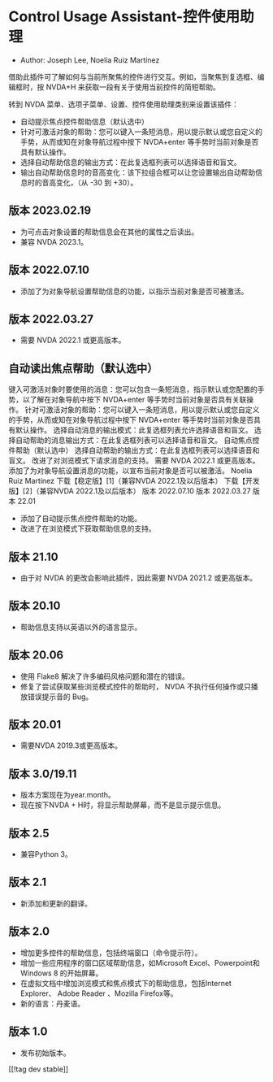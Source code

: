 # Control Usage Assistant-控件使用助理 #

* Author: Joseph Lee, Noelia Ruiz Martínez

借助此插件可了解如何与当前所聚焦的控件进行交互。例如，当聚焦到复选框、编辑框时，按 NVDA+H 来获取一段有关于使用当前控件的简短帮助。

转到 NVDA 菜单、选项子菜单、设置、控件使用助理类别来设置该插件：

* 自动提示焦点控件帮助信息（默认选中）
* 针对可激活对象的帮助：您可以键入一条短消息，用以提示默认或您自定义的手势，从而或知在对象导航过程中按下 NVDA+enter
  等手势时当前对象是否具有默认操作。
* 选择自动帮助信息的输出方式：在此复选框列表可以选择语音和盲文。
* 输出自动帮助信息时的音高变化：该下拉组合框可以让您设置输出自动帮助信息时的音高变化，（从 -30 到 +30）。

## 版本 2023.02.19

* 为可点击对象设置的帮助信息会在其他的属性之后读出。
* 兼容 NVDA 2023.1。

## 版本 2022.07.10

* 添加了为对象导航设置帮助信息的功能，以指示当前对象是否可被激活。

## 版本 2022.03.27

* 需要 NVDA 2022.1 或更高版本。

## 自动读出焦点帮助（默认选中）
键入可激活对象时要使用的消息：您可以包含一条短消息，指示默认或您配置的手势，以了解在对象导航中按下 NVDA+enter 等手势时当前对象是否具有关联操作。
针对可激活对象的帮助：您可以键入一条短消息，用以提示默认或您自定义的手势，从而或知在对象导航过程中按下 NVDA+enter 等手势时当前对象是否具有默认操作。
选择自动消息的输出模式：此复选框列表允许选择语音和盲文。
选择自动帮助的消息输出方式：在此复选框列表可以选择语音和盲文。
自动焦点控件帮助（默认选中）
选择自动帮助的输出方式：在此复选框列表可以选择语音和盲文。
改进了对浏览模式下请求消息的支持。
需要 NVDA 2022.1 或更高版本。
添加了为对象导航设置消息的功能，以宣布当前对象是否可以被激活。
Noelia Ruiz Martínez
下载【稳定版】[1]（兼容NVDA 2022.1及以后版本）
下载【开发版】[2]（兼容NVDA 2022.1及以后版本）
版本 2022.07.10
版本 2022.03.27
版本 22.01

* 添加了自动提示焦点控件帮助的功能。
* 改进了在浏览模式下获取帮助信息的支持。

## 版本 21.10

* 由于对 NVDA 的更改会影响此插件，因此需要 NVDA 2021.2 或更高版本。

## 版本 20.10

* 帮助信息支持以英语以外的语言显示。

## 版本 20.06

* 使用 Flake8 解决了许多编码风格问题和潜在的错误。
* 修复了尝试获取某些浏览模式控件的帮助时， NVDA 不执行任何操作或只播放错误提示音的 Bug。

## 版本 20.01

* 需要NVDA 2019.3或更高版本。

## 版本 3.0/19.11

* 版本方案现在为year.month。
* 现在按下NVDA + H时，将显示帮助屏幕，而不是显示提示信息。

## 版本 2.5

* 兼容Python 3。

## 版本 2.1

* 新添加和更新的翻译。

## 版本 2.0

* 增加更多控件的帮助信息，包括终端窗口（命令提示符）。
* 增加一些应用程序的窗口区域帮助信息，如Microsoft Excel、Powerpoint和Windows 8 的开始屏幕。
* 在虚拟文档中增加浏览模式和焦点模式下的帮助信息，包括Internet Explorer、 Adobe Reader 、Mozilla
  Firefox等。
* 新的语言：丹麦语。

## 版本 1.0

* 发布初始版本。

[[!tag dev stable]]
